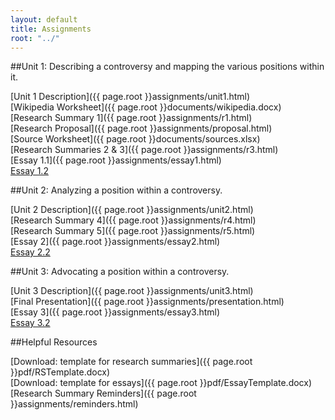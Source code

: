 ```yaml
---
layout: default
title: Assignments
root: "../"
---
```

##Unit 1: Describing a controversy and mapping the various positions within it.

[Unit 1 Description]({{ page.root }}assignments/unit1.html)  
[Wikipedia Worksheet]({{ page.root }}documents/wikipedia.docx)  
[Research Summary 1]({{ page.root }}assignments/r1.html)  
[Research Proposal]({{ page.root }}assignments/proposal.html)  
[Source Worksheet]({{ page.root }}documents/sources.xlsx)  
[Research Summaries 2 & 3]({{ page.root }}assignments/r3.html)  
[Essay 1.1]({{ page.root }}assignments/essay1.html)  
[Essay 1.2](assignments/revisions.html)

##Unit 2: Analyzing a position within a controversy.  

[Unit 2 Description]({{ page.root }}assignments/unit2.html)  
[Research Summary 4]({{ page.root }}assignments/r4.html)  
[Research Summary 5]({{ page.root }}assignments/r5.html)  
[Essay 2]({{ page.root }}assignments/essay2.html)  
[Essay 2.2](assignments/revisions.html)  

##Unit 3: Advocating a position within a controversy. 

[Unit 3 Description]({{ page.root }}assignments/unit3.html)  
[Final Presentation]({{ page.root }}assignments/presentation.html)  
[Essay 3]({{ page.root }}assignments/essay3.html)  
[Essay 3.2](assignments/revisions.html)  

##Helpful Resources

[Download: template for research summaries]({{ page.root }}pdf/RSTemplate.docx)  
[Download: template for essays]({{ page.root }}pdf/EssayTemplate.docx)    
[Research Summary Reminders]({{ page.root }}assignments/reminders.html)  








































